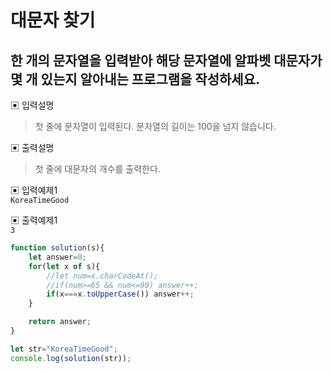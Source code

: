 # 대문자 찾기
## 한 개의 문자열을 입력받아 해당 문자열에 알파벳 대문자가 몇 개 있는지 알아내는 프로그램을 작성하세요.

▣ 입력설명<br/>
> 첫 줄에 문자열이 입력된다. 문자열의 길이는 100을 넘지 않습니다.

▣ 출력설명<br/>
> 첫 줄에 대문자의 개수를 출력한다.

▣ 입력예제1<br/>
```KoreaTimeGood```<br/>

▣ 출력예제1<br/>
```3```

```js
function solution(s){         
    let answer=0;
    for(let x of s){
        //let num=x.charCodeAt();
        //if(num>=65 && num<=90) answer++;
        if(x===x.toUpperCase()) answer++; 
    }

    return answer;
}

let str="KoreaTimeGood";
console.log(solution(str));
```
